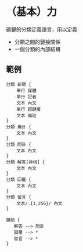 # （基本）力

碳鍵的分類定義語言，用以定義

- 分類之間的鏈接關係
- 一個分類的內部結構

## 範例

```
分類 新聞 {
    單行 媒體
    單行 記者
    文本 內文
    單行 超鏈接
    文本 備註
}
分類 爆卦 {
    文本 內文
}
分類 問卦 {
    文本 內文
}
分類 解答[非根] {
    文本 內文
}
分類 回覆 {
    文本 內文
}
分類 留言 {
    文本/.{1,256}/ 內文
}

鍵結 {
   解答 --> 問卦
   回覆 --> *
   留言 --> *
}
```

